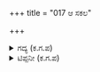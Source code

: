 +++
title = "017 ಆ ಸಕಲ"

+++

<details><summary>ಗದ್ಯ (ಕ.ಗ.ಪ) </summary>

17. ದ್ರೌಪದಿಯ ಕಣ್ಣೀರನ್ನು ಕಂಡು ಸಕಲ ಪರಿವಾರವೂ, ಸಮಸ್ತ ರಾಜಮಹಾರಾಜರೂ, ಮುನಿಜನರೂ, ಸ್ತ್ರೀಸಮೂಹವೂ, ಆನೆಕುದುರೆಗಳೂ ಕಂಬನಿಯ ಧಾರೆಯಲ್ಲಿ ತೇಲಿದವು. ಎಂದು ವೈಶಂಪಾಯನರು ಹೇಳಿದರು.
</details>

<details><summary>ಟಿಪ್ಪನೀ (ಕ.ಗ.ಪ) </summary>

ನಿಕುರುಂಬ - ಸಮೂಹ, ಗುಂಪು, ಘೋಟಕ -ಕುದುರೆ.
</details>
